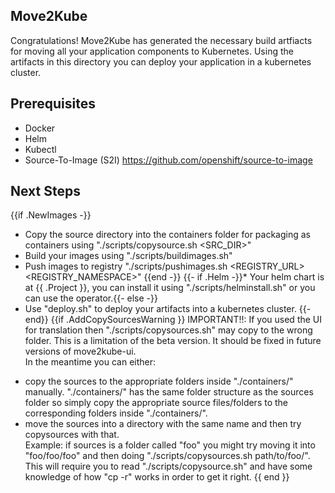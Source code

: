 Move2Kube
---------
Congratulations! Move2Kube has generated the necessary build artfiacts for moving all your application components to Kubernetes. Using the artifacts in this directory you can deploy your application in a kubernetes cluster.

Prerequisites
-------------
* Docker
* Helm
* Kubectl
* Source-To-Image (S2I) https://github.com/openshift/source-to-image

Next Steps
----------
{{if .NewImages -}}
* Copy the source directory into the containers folder for packaging as containers using "./scripts/copysource.sh <SRC_DIR>"
* Build your images using "./scripts/buildimages.sh"
* Push images to registry "./scripts/pushimages.sh <REGISTRY_URL> <REGISTRY_NAMESPACE>"
{{end -}}
{{- if .Helm -}}* Your helm chart is at {{ .Project }}, you can install it using "./scripts/helminstall.sh" or you can use the operator.{{- else -}}
* Use "deploy.sh" to deploy your artifacts into a kubernetes cluster.
{{- end}}
{{if .AddCopySourcesWarning }}
IMPORTANT!!: If you used the UI for translation then "./scripts/copysources.sh" may copy to the wrong folder.
This is a limitation of the beta version. It should be fixed in future versions of move2kube-ui.  
In the meantime you can either:
- copy the sources to the appropriate folders inside "./containers/" manually. "./containers/" has the same folder structure as the sources folder so simply copy the appropriate source files/folders to the corresponding folders inside "./containers/".
- move the sources into a directory with the same name and then try copysources with that.  
  Example: if sources is a folder called "foo" you might try moving it into "foo/foo/foo" and then doing "./scripts/copysources.sh path/to/foo/". This will require you to read "./scripts/copysource.sh" and have some knowledge of how "cp -r" works in order to get it right.
{{ end }}